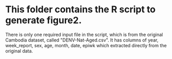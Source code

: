 # This folder contains the R script to generate figure2. 
There is only one required input file in the script, which is from the original Cambodia dataset, called "DENV-Nat-Aged.csv". It has columns of year, week_report, sex, age, month, date, epiwk which extracted directly from the original data. 
